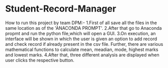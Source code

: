 # Student-Record-Manager
How to run this project by team DPM:-  1.First of all save all the files in the same location as of the 'ANACONDA PROMPT'.  2.After that go to Anaconda propmt and run the python file,which will open a GUI.   3.On execution, an interface will be shown in which the user is given an option to add record and check record if already present in the csv file. Further, there are various mathematical functions to calculate mean, meadian, mode, highest marks and lowest marks.  4.After that, three different analysis are displayed when user clicks the respective button.
